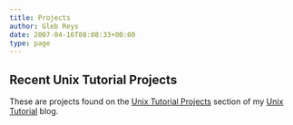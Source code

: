 ```yaml
---
title: Projects
author: Gleb Reys
date: 2007-04-16T08:08:33+00:00
type: page
---
```


## Recent Unix Tutorial Projects
These are projects found on the [Unix Tutorial Projects][projects] section of my [Unix Tutorial][unixtutorial] blog.

[projects]: https://www.unixtutorial.org/projects
[unixtutorial]: https://www.unixtutorial.org